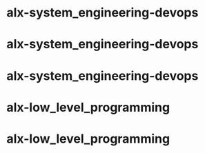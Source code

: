 # alx-system_engineering-devops
# alx-system_engineering-devops
# alx-system_engineering-devops
# alx-low_level_programming
# alx-low_level_programming

